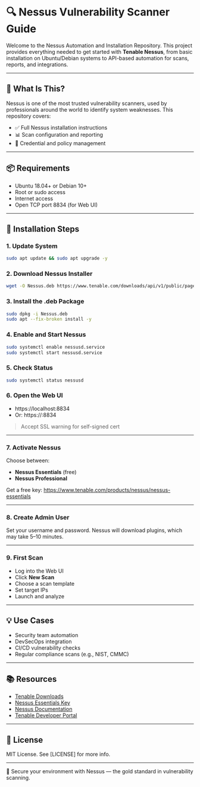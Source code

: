 # 🔍 Nessus Vulnerability Scanner Guide

Welcome to the Nessus Automation and Installation Repository. This project provides everything needed to get started with **Tenable Nessus**, from basic installation on Ubuntu/Debian systems to API-based automation for scans, reports, and integrations.

---

## 📘 What Is This?

Nessus is one of the most trusted vulnerability scanners, used by professionals around the world to identify system weaknesses. This repository covers:

- ✅ Full Nessus installation instructions
- 📊 Scan configuration and reporting
- 🔐 Credential and policy management

---

## 📦 Requirements

- Ubuntu 18.04+ or Debian 10+
- Root or sudo access
- Internet access
- Open TCP port 8834 (for Web UI)

---

## 🚀 Installation Steps

### 1. Update System

```bash
sudo apt update && sudo apt upgrade -y
```

### 2. Download Nessus Installer

```bash
wget -O Nessus.deb https://www.tenable.com/downloads/api/v1/public/pages/nessus/downloads/nessus-10.6.1-debian10_amd64.deb
```

### 3. Install the .deb Package

```bash
sudo dpkg -i Nessus.deb
sudo apt --fix-broken install -y
```

### 4. Enable and Start Nessus

```bash
sudo systemctl enable nessusd.service
sudo systemctl start nessusd.service
```

### 5. Check Status

```bash
sudo systemctl status nessusd
```

### 6. Open the Web UI

- https://localhost:8834  
- Or: https://<your-server-ip>:8834

> Accept SSL warning for self-signed cert

---

### 7. Activate Nessus

Choose between:
- **Nessus Essentials** (free)  
- **Nessus Professional**

Get a free key: https://www.tenable.com/products/nessus/nessus-essentials

---

### 8. Create Admin User

Set your username and password. Nessus will download plugins, which may take 5–10 minutes.

---

### 9. First Scan

- Log into the Web UI
- Click **New Scan**
- Choose a scan template
- Set target IPs
- Launch and analyze

---

## 💡 Use Cases

- Security team automation
- DevSecOps integration
- CI/CD vulnerability checks
- Regular compliance scans (e.g., NIST, CMMC)

---

## 📚 Resources

- [Tenable Downloads](https://www.tenable.com/downloads/nessus)
- [Nessus Essentials Key](https://www.tenable.com/products/nessus/nessus-essentials)
- [Nessus Documentation](https://docs.tenable.com/nessus.htm)
- [Tenable Developer Portal](https://developer.tenable.com/)

---

## 📄 License

MIT License. See [LICENSE] for more info.

---

🚀 Secure your environment with Nessus — the gold standard in vulnerability scanning.
